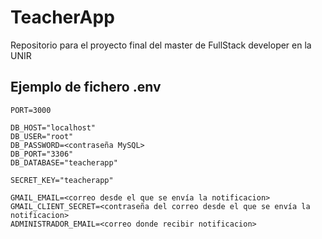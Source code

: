 # TeacherApp
Repositorio para el proyecto final del master de FullStack developer en la UNIR

## Ejemplo de fichero .env

	PORT=3000

	DB_HOST="localhost"
	DB_USER="root"
	DB_PASSWORD=<contraseña MySQL>
	DB_PORT="3306"
	DB_DATABASE="teacherapp"

	SECRET_KEY="teacherapp"

	GMAIL_EMAIL=<correo desde el que se envía la notificacion>
	GMAIL_CLIENT_SECRET=<contraseña del correo desde el que se envía la notificacion>
	ADMINISTRADOR_EMAIL=<correo donde recibir notificacion>
